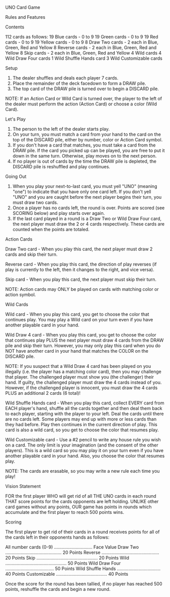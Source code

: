 UNO Card Game

Rules and Features

Contents

112 cards as follows:
19 Blue cards - 0 to 9
19 Green cards - 0 to 9
19 Red cards - 0 to 9
19 Yellow cards - 0 to 9
8 Draw Two cards - 2 each in Blue, Green, Red and Yellow
8 Reverse cards - 2 each in Blue, Green, Red and Yellow
8 Skip cards - 2 each in Blue, Green, Red and Yellow
4 Wild cards
4 Wild Draw Four cards
1 Wild Shuffle Hands card
3 Wild Customizable cards

Setup

1. The dealer shuffles and deals each player 7 cards.
2. Place the remainder of the deck facedown to form a DRAW pile.
3. The top card of the DRAW pile is turned over to begin a DISCARD pile.

NOTE: If an Action Card or Wild Card is turned over, the player to the left of the dealer must perform the action (Action Card) or choose a color (Wild Card).

Let's Play

1. The person to the left of the dealer starts play.
2. On your turn, you must match a card from your hand to the card on the top of the DISCARD pile, either by number, color or Action Card symbol.
3. If you don't have a card that matches, you must take a card from the DRAW pile. If the card you picked up can be played, you are free to put it down in the same turn. Otherwise, play moves on to the next person.
4. If no player is out of cards by the time the DRAW pile is depleted, the DISCARD pile is reshuffled and play continues.

Going Out

1. When you play your next-to-last card, you must yell "UNO" (meaning "one") to indicate that you have only one card left. If you don't yell "UNO" and you are caught before the next player begins their turn, you must draw two cards.
2. Once a player has no cards left, the round is over. Points are scored (see SCORING below) and play starts over again.
3. If the last card played in a round is a Draw Two or Wild Draw Four card, the next player must draw the 2 or 4 cards respectively. These cards are counted when the points are totaled.

Action Cards

Draw Two card - When you play this card, the next player must draw 2 cards and skip their turn.

Reverse card - When you play this card, the direction of play reverses (if play is currently to the left, then it changes to the right, and vice versa).

Skip card - When you play this card, the next player must skip their turn.

NOTE: Action cards may ONLY be played on cards with matching color or action symbol.

Wild Cards

Wild card - When you play this card, you get to choose the color that continues play. You may play a Wild card on your turn even if you have another playable card in your hand.

Wild Draw 4 card - When you play this card, you get to choose the color that continues play PLUS the next player must draw 4 cards from the DRAW pile and skip their turn. However, you may only play this card when you do NOT have another card in your hand that matches the COLOR on the DISCARD pile.

NOTE: If you suspect that a Wild Draw 4 card has been played on you illegally (i.e. the player has a matching color card), then you may challenge that player. The challenged player must show you (the challenger) their hand. If guilty, the challenged player must draw the 4 cards instead of you. However, if the challenged player is innocent, you must draw the 4 cards PLUS an additional 2 cards (6 total)!

Wild Shuffle Hands card - When you play this card, collect EVERY card from EACH player's hand, shuffle all the cards together and then deal them back to each player, starting with the player to your left. Deal the cards until there are no cards left. Some players may end up with more or less cards than they had before. Play then continues in the current direction of play. This card is also a wild card, so you get to choose the color that resumes play.

Wild Customizable card - Use a #2 pencil to write any house rule you wish on a card. The only limit is your imagination (and the consent of the other players). This is a wild card so you may play it on your turn even if you have another playable card in your hand. Also, you choose the color that resumes play.

NOTE: The cards are erasable, so you may write a new rule each time you play!

Vision Statement

FOR the first player WHO will get rid of all THE UNO cards in each round THAT score points for the cards opponents are left holding. UNLIKE other card games without any points, OUR game has points in rounds which accumulate and the first player to reach 500 points wins.

Scoring

The first player to get rid of their cards in a round receives points for all of the cards left in their opponents hands as follows:

All number cards (0-9) .............................. Face Value
Draw Two ............................................ 20 Points
Reverse ............................................. 20 Points
Skip ................................................ 20 Points
Wild ................................................ 50 Points
Wild Draw Four ...................................... 50 Points
Wild Shuffle Hands .................................. 40 Points
Customizable ........................................ 40 Points

Once the score for the round has been tallied, if no player has reached 500 points, reshuffle the cards and begin a new round.
